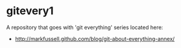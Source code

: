 gitevery1
=========

A repository that goes with 'git everything' series located here: 

   * http://markfussell.github.com/blog/git-about-everything-annex/

